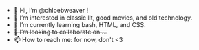 - 👋 Hi, I’m @chloebweaver !
- 👀 I’m interested in classic lit, good movies, and old technology.
- 🌱 I’m currently learning bash, HTML, and CSS.
- <s> 💞️ I’m looking to collaborate on ...</s>
- 📫 How to reach me: for now, don't <3

<!---
chloebweaver/chloebweaver is a ✨ special ✨ repository because its `README.md` (this file) appears on your GitHub profile.
You can click the Preview link to take a look at your changes.
--->
